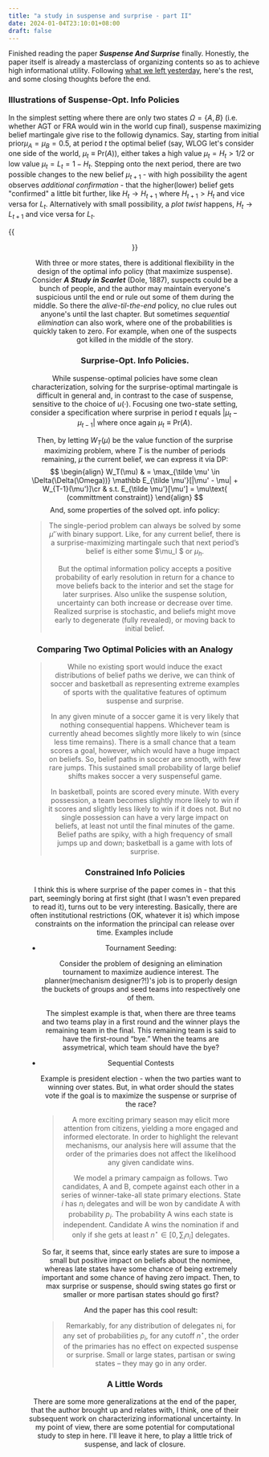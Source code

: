 ```yaml
---
title: "a study in suspense and surprise - part II"
date: 2024-01-04T23:10:01+08:00
draft: false
---
```


Finished reading the paper ***Suspense And Surprise*** finally. Honestly, the paper itself is already a masterclass  of organizing contents so as to achieve high informational utility. Following [what we left yesterday](/posts/model_sns/), here's the rest, and some closing thoughts before the end.

### Illustrations of Suspense-Opt. Info Policies

In the simplest setting where there are only two states $\Omega = \{A, B\}$ (i.e. whether AGT or FRA would win in the world cup final), suspense maximizing belief martingale give rise to the followig dynamics. Say, starting from initial prior$\mu_A = \mu_B = 0.5$, at period $t$ the optimal belief (say, WLOG let's consider one side of the world, $\mu_t \equiv \text{Pr}(A)$), either takes a high value $\mu_t = H_t > 1/2$ or low value $\mu_t = L_t = 1 - H_t$. Stepping onto the next period, there are two possible changes to the new belief $\mu_{t + 1}$ - with high possibility the agent observes *additional confirmation* - that the higher(lower) belief gets "confirmed" a little bit further, like $H_t \to H_{t +1}$ where $H_{t + 1} > H_t$ and vice versa for $L_t$. Alternatively with small possibility, a *plot twist* happens, $H_t \to L_{t + 1}$ and vice versa for $L_t$. 

{{<figure align="center" src="/info_design/opt_suspense.jpeg" caption="borrowing a pic from the original paper. in the OPT. suspense martingale, towards next period, belief (circled dot) either stay and strenthen its belief with high possibility, or jump to another extreme with small possibility.">}}

With three or more states, there is additional flexibility in the design of the optimal info policy (that maximize suspense). Consider ***A Study in Scarlet*** (Dole, 1887), suspects could be a bunch of people, and the author may maintain everyone's suspicious until the end or rule out some of them during the middle. So there the *alive-til-the-end* policy, no clue rules out anyone's until the last chapter. But sometimes *sequential elimination* can also work, where one of the probabilities is quickly taken to zero. For example, when one of the suspects got killed in the middle of the story.

### Surprise-Opt. Info Policies.

While suspense-optimal policies have some clean characterization, solving for the surprise-optimal martingale is difficult in general and, in contrast to the case of suspense, sensitive to the choice of $u(·)$. Focusing one two-state setting, consider a specification where surprise in period $t$ equals $|\mu_t  - \mu_{t - 1}|$ where once again $\mu_t \equiv \text{Pr}(A)$. 

Then, by letting $W_T(\mu)$ be the value function of the surprise maximizing problem, where $T$ is the number of periods remaining, $\mu$ the current belief, we can express it via DP:
$$
\begin{align}
W_T(\mu) & = \max_{\tilde \mu' \in \Delta(\Delta(\Omega))} \mathbb E_{\tilde \mu'}[|\mu' - \mu| + W_{T-1}(\mu')]\cr
& s.t.  E_{\tilde \mu'}[\mu'] = \mu\text{ (committment constraint)}
\end{align}
$$
And, some properties of the solved opt. info policy:

> The single-period problem can always be solved by some $\tilde \mu'$ with binary support. Like, for any current belief, there is a surprise-maximizing martingale such that next period’s belief is either some $\mu_l $ or $\mu_h$.
>
> But the optimal information policy accepts a positive probability of early resolution in return for a chance to move beliefs back to the interior and set the stage for later surprises. Also unlike the suspense solution, uncertainty can both increase or decrease over time. Realized surprise is stochastic, and beliefs might move early to degenerate (fully revealed), or moving back to initial belief.

### Comparing Two Optimal Policies with an Analogy

> While no existing sport would induce the exact distributions of belief paths we derive, we can think of soccer and basketball as representing extreme examples of sports with the qualitative features of optimum suspense and surprise.
>
> In any given minute of a soccer game it is very likely that nothing consequential happens. Whichever team is currently ahead becomes slightly more likely to win (since less time remains). There is a small chance that a team scores a goal, however, which would have a huge impact on beliefs. So, belief paths in soccer are smooth, with few rare jumps. This sustained small probability of large belief shifts makes soccer a very suspenseful game.
>
> In basketball, points are scored every minute. With every possession, a team becomes slightly more likely to win if it scores and slightly less likely to win if it does not. But no single possession can have a very large impact on beliefs, at least not until the final minutes of the game. Belief paths are spiky, with a high frequency of small jumps up and down; basketball is a game with lots of surprise.

### Constrained Info Policies

I think this is where surprise of the paper comes in - that this part, seemingly boring at first sight (that I wasn't even prepared to read it), turns out to be very interesting. Basically, there are often institutional restrictions (OK, whatever it is) which impose constraints on the information the principal can release over time. Examples include

- Tournament Seeding:

    Consider the problem of designing an elimination tournament to maximize audience interest. The planner(mechanism designer?!)'s job is to properly design the buckets of groups and seed teams into respectively one of them.

    The simplest example is that, when there are three teams and two teams play in a first round and the winner plays the remaining team in the final. This remaining team is said to have the first-round “bye.” When the teams are assymetrical, which team should have the bye?

- Sequential Contests

    Example is president election - when the two parties want to winning over states. But, in what order should the states vote if the goal is to maximize the suspense or surprise of the race?

    > A more exciting primary season may elicit more attention from citizens, yielding a more engaged and informed electorate. In order to highlight the relevant mechanisms, our analysis here will assume that the order of the primaries does not affect the likelihood any given candidate wins.
    >
    > We model a primary campaign as follows. Two candidates, A and B, compete against each other in a series of winner-take-all state primary elections. State $i$ has $n_i$ delegates and will be won by candidate A with probability $p_i$. The probability A wins each state is independent. Candidate A wins the nomination if and only if she gets at least $n^\star \in [0, \sum_i n_i]$ delegates.

    So far, it seems that, since early states are sure to impose a small but positive impact on beliefs about the nominee, whereas late states have some chance of being extremely important and some chance of having zero impact. Then, to max surprise or suspense, should swing states go first or smaller or more partisan states should go first?

    And the paper has this cool result:

    > Remarkably, for any distribution of delegates ni, for any set of probabilities $p_i$, for any cutoff $n^\star$, the order of the primaries has no effect on expected suspense or surprise. Small or large states, partisan or swing states – they may go in any order.

### A Little Words

There are some more generalizations at the end of the paper, that the author brought up and relates with, I think, one of their subsequent work on characterizing informational uncertainty. In my point of view, there are some potential for computational study to step in here. I'll leave it here, to play a little trick of suspense, and lack of closure.
